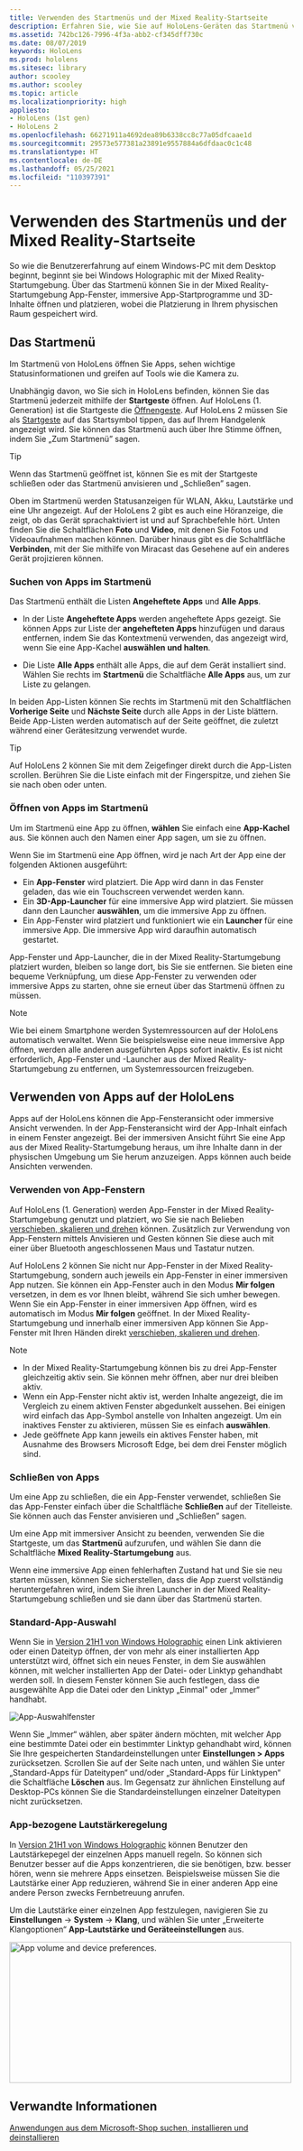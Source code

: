 ```yaml
---
title: Verwenden des Startmenüs und der Mixed Reality-Startseite
description: Erfahren Sie, wie Sie auf HoloLens-Geräten das Startmenü verwenden, Apps verwalten und darauf zugreifen und in der Mixed Reality-Startumgebung navigieren.
ms.assetid: 742bc126-7996-4f3a-abb2-cf345dff730c
ms.date: 08/07/2019
keywords: HoloLens
ms.prod: hololens
ms.sitesec: library
author: scooley
ms.author: scooley
ms.topic: article
ms.localizationpriority: high
appliesto:
- HoloLens (1st gen)
- HoloLens 2
ms.openlocfilehash: 66271911a4692dea89b6338cc8c77a05dfcaae1d
ms.sourcegitcommit: 29573e577381a23891e9557884a6dfdaac0c1c48
ms.translationtype: HT
ms.contentlocale: de-DE
ms.lasthandoff: 05/25/2021
ms.locfileid: "110397391"
---
```

# <a name="use-the-start-menu-and-mixed-reality-home"></a>Verwenden des Startmenüs und der Mixed Reality-Startseite

So wie die Benutzererfahrung auf einem Windows-PC mit dem Desktop beginnt, beginnt sie bei Windows Holographic mit der Mixed Reality-Startumgebung.  Über das Startmenü können Sie in der Mixed Reality-Startumgebung App-Fenster, immersive App-Startprogramme und 3D-Inhalte öffnen und platzieren, wobei die Platzierung in Ihrem physischen Raum gespeichert wird.

## <a name="use-the-start-menu"></a>Das Startmenü

Im Startmenü von HoloLens öffnen Sie Apps, sehen wichtige Statusinformationen und greifen auf Tools wie die Kamera zu.

Unabhängig davon, wo Sie sich in HoloLens befinden, können Sie das Startmenü jederzeit mithilfe der **Startgeste** öffnen.  Auf HoloLens (1. Generation) ist die Startgeste die [Öffnengeste](https://support.microsoft.com/help/12644/hololens-use-gestures). Auf HoloLens 2 müssen Sie als [Startgeste](hololens2-basic-usage.md#start-gesture) auf das Startsymbol tippen, das auf Ihrem Handgelenk angezeigt wird.  Sie können das Startmenü auch über Ihre Stimme öffnen, indem Sie „Zum Startmenü” sagen.

> [!TIP]
> Wenn das Startmenü geöffnet ist, können Sie es mit der Startgeste schließen oder das Startmenü anvisieren und „Schließen” sagen.

Oben im Startmenü werden Statusanzeigen für WLAN, Akku, Lautstärke und eine Uhr angezeigt. Auf der HoloLens 2 gibt es auch eine Höranzeige, die zeigt, ob das Gerät sprachaktiviert ist und auf Sprachbefehle hört. Unten finden Sie die Schaltflächen **Foto** und **Video**, mit denen Sie Fotos und Videoaufnahmen machen können.  Darüber hinaus gibt es die Schaltfläche **Verbinden**, mit der Sie mithilfe von Miracast das Gesehene auf ein anderes Gerät projizieren können.

### <a name="find-apps-on-start-menu"></a>Suchen von Apps im Startmenü

Das Startmenü enthält die Listen **Angeheftete Apps** und **Alle Apps**.

- In der Liste **Angeheftete Apps** werden angeheftete Apps gezeigt. Sie können Apps zur Liste der **angehefteten Apps** hinzufügen und daraus entfernen, indem Sie das Kontextmenü verwenden, das angezeigt wird, wenn Sie eine App-Kachel **auswählen und halten**.

- Die Liste **Alle Apps** enthält alle Apps, die auf dem Gerät installiert sind.  Wählen Sie rechts im **Startmenü** die Schaltfläche **Alle Apps** aus, um zur Liste zu gelangen.

In beiden App-Listen können Sie rechts im Startmenü mit den Schaltflächen **Vorherige Seite** und **Nächste Seite** durch alle Apps in der Liste blättern.  Beide App-Listen werden automatisch auf der Seite geöffnet, die zuletzt während einer Gerätesitzung verwendet wurde.

> [!TIP]
> Auf HoloLens 2 können Sie mit dem Zeigefinger direkt durch die App-Listen scrollen. Berühren Sie die Liste einfach mit der Fingerspitze, und ziehen Sie sie nach oben oder unten.

### <a name="open-apps-from-start-menu"></a>Öffnen von Apps im Startmenü

Um im Startmenü eine App zu öffnen, **wählen** Sie einfach eine **App-Kachel** aus. Sie können auch den Namen einer App sagen, um sie zu öffnen.

Wenn Sie im Startmenü eine App öffnen, wird je nach Art der App eine der folgenden Aktionen ausgeführt:

- Ein **App-Fenster** wird platziert. Die App wird dann in das Fenster geladen, das wie ein Touchscreen verwendet werden kann.
- Ein **3D-App-Launcher** für eine immersive App wird platziert. Sie müssen dann den Launcher **auswählen**, um die immersive App zu öffnen.
- Ein App-Fenster wird platziert und funktioniert wie ein **Launcher** für eine immersive App. Die immersive App wird daraufhin automatisch gestartet.

App-Fenster und App-Launcher, die in der Mixed Reality-Startumgebung platziert wurden, bleiben so lange dort, bis Sie sie entfernen.  Sie bieten eine bequeme Verknüpfung, um diese App-Fenster zu verwenden oder immersive Apps zu starten, ohne sie erneut über das Startmenü öffnen zu müssen. 

> [!NOTE]
>Wie bei einem Smartphone werden Systemressourcen auf der HoloLens automatisch verwaltet.  Wenn Sie beispielsweise eine neue immersive App öffnen, werden alle anderen ausgeführten Apps sofort inaktiv. Es ist nicht erforderlich, App-Fenster und -Launcher aus der Mixed Reality-Startumgebung zu entfernen, um Systemressourcen freizugeben. 

## <a name="using-apps-on-hololens"></a>Verwenden von Apps auf der HoloLens

Apps auf der HoloLens können die App-Fensteransicht oder immersive Ansicht verwenden. In der App-Fensteransicht wird der App-Inhalt einfach in einem Fenster angezeigt. Bei der immersiven Ansicht führt Sie eine App aus der Mixed Reality-Startumgebung heraus, um ihre Inhalte dann in der physischen Umgebung um Sie herum anzuzeigen. Apps können auch beide Ansichten verwenden.

### <a name="use-app-windows"></a>Verwenden von App-Fenstern

Auf HoloLens (1. Generation) werden App-Fenster in der Mixed Reality-Startumgebung genutzt und platziert, wo Sie sie nach Belieben [verschieben, skalieren und drehen](hololens1-basic-usage.md#move-resize-and-rotate-apps) können. Zusätzlich zur Verwendung von App-Fenstern mittels Anvisieren und Gesten können Sie diese auch mit einer über Bluetooth angeschlossenen Maus und Tastatur nutzen.

Auf HoloLens 2 können Sie nicht nur App-Fenster in der Mixed Reality-Startumgebung, sondern auch jeweils ein App-Fenster in einer immersiven App nutzen. Sie können ein App-Fenster auch in den Modus **Mir folgen** versetzen, in dem es vor Ihnen bleibt, während Sie sich umher bewegen. Wenn Sie ein App-Fenster in einer immersiven App öffnen, wird es automatisch im Modus **Mir folgen** geöffnet. In der Mixed Reality-Startumgebung und innerhalb einer immersiven App können Sie App-Fenster mit Ihren Händen direkt [verschieben, skalieren und drehen](hololens2-basic-usage.md#move-resize-and-rotate-holograms).

> [!NOTE]
>
> - In der Mixed Reality-Startumgebung können bis zu drei App-Fenster gleichzeitig aktiv sein. Sie können mehr öffnen, aber nur drei bleiben aktiv.
> - Wenn ein App-Fenster nicht aktiv ist, werden Inhalte angezeigt, die im Vergleich zu einem aktiven Fenster abgedunkelt aussehen.  Bei einigen wird einfach das App-Symbol anstelle von Inhalten angezeigt.  Um ein inaktives Fenster zu aktivieren, müssen Sie es einfach **auswählen**.
> - Jede geöffnete App kann jeweils ein aktives Fenster haben, mit Ausnahme des Browsers Microsoft Edge, bei dem drei Fenster möglich sind.

### <a name="close-apps"></a>Schließen von Apps

Um eine App zu schließen, die ein App-Fenster verwendet, schließen Sie das App-Fenster einfach über die Schaltfläche **Schließen** auf der Titelleiste.  Sie können auch das Fenster anvisieren und „Schließen” sagen.

Um eine App mit immersiver Ansicht zu beenden, verwenden Sie die Startgeste, um das **Startmenü** aufzurufen, und wählen Sie dann die Schaltfläche **Mixed Reality-Startumgebung** aus.

Wenn eine immersive App einen fehlerhaften Zustand hat und Sie sie neu starten müssen, können Sie sicherstellen, dass die App zuerst vollständig heruntergefahren wird, indem Sie ihren Launcher in der Mixed Reality-Startumgebung schließen und sie dann über das Startmenü starten.

### <a name="default-app-picker"></a>Standard-App-Auswahl

Wenn Sie in [Version 21H1 von Windows Holographic](hololens-release-notes.md#windows-holographic-version-21h1) einen Link aktivieren oder einen Dateityp öffnen, der von mehr als einer installierten App unterstützt wird, öffnet sich ein neues Fenster, in dem Sie auswählen können, mit welcher installierten App der Datei- oder Linktyp gehandhabt werden soll. In diesem Fenster können Sie auch festlegen, dass die ausgewählte App die Datei oder den Linktyp „Einmal" oder „Immer“ handhabt.

![App-Auswahlfenster](images/default-app-picker.png)

Wenn Sie „Immer“ wählen, aber später ändern möchten, mit welcher App eine bestimmte Datei oder ein bestimmter Linktyp gehandhabt wird, können Sie Ihre gespeicherten Standardeinstellungen unter **Einstellungen > Apps** zurücksetzen. Scrollen Sie auf der Seite nach unten, und wählen Sie unter „Standard-Apps für Dateitypen“ und/oder „Standard-Apps für Linktypen“ die Schaltfläche **Löschen** aus. Im Gegensatz zur ähnlichen Einstellung auf Desktop-PCs können Sie die Standardeinstellungen einzelner Dateitypen nicht zurücksetzen.

### <a name="per-app-volume-control"></a>App-bezogene Lautstärkeregelung

In [Version 21H1 von Windows Holographic](hololens-release-notes.md#windows-holographic-version-21h1) können Benutzer den Lautstärkepegel der einzelnen Apps manuell regeln. So können sich Benutzer besser auf die Apps konzentrieren, die sie benötigen, bzw. besser hören, wenn sie mehrere Apps einsetzen. Beispielsweise müssen Sie die Lautstärke einer App reduzieren, während Sie in einer anderen App eine andere Person zwecks Fernbetreuung anrufen.

Um die Lautstärke einer einzelnen App festzulegen, navigieren Sie zu **Einstellungen** -> **System** -> **Klang**, und wählen Sie unter „Erweiterte Klangoptionen“ **App-Lautstärke und Geräteeinstellungen** aus.

 <img alt="App volume and device preferences." src="./images/volume-per-app.jpg" width="500" height="250" />

## <a name="related-info"></a>Verwandte Informationen

[Anwendungen aus dem Microsoft-Shop suchen, installieren und deinstallieren](holographic-store-apps.md)
